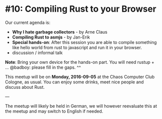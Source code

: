 # #10: Compiling Rust to your Browser

Our current agenda is:

* **Why I hate garbage collectors** - by Arne Claus
* **Compiling Rust to asmjs** - by Jan-Erik
* **Special hands-on**: After this session you are able to compile something like hello world from rust to javascript and run it in your browser.
* discussion / informal talk

**Note**: Bring your own device for the hands-on part. You will need rustup + ... @badboy: please fill in the gaps. ^^

This meetup will be on **Monday, 2016-09-05** at the Chaos Computer Club Cologne, as usual.
You can enjoy some drinks, meet nice people and discuss about Rust.

―

The meetup will likely be held in German, we will however reevaluate this at the meetup and may switch to English if needed.
